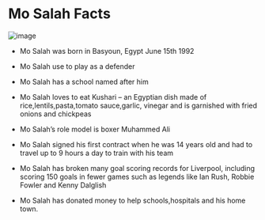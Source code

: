 # Mo Salah Facts

![image](https://user-images.githubusercontent.com/3278367/172450866-02ffb7d5-eff6-4544-955f-a3e65524af5b.png)


- Mo Salah was born in Basyoun, Egypt June 15th 1992  
                                
- Mo Salah use to play as a defender  

- Mo Salah has a school named after him  

- Mo Salah loves to eat Kushari – an Egyptian dish made of rice,lentils,pasta,tomato sauce,garlic,
  vinegar and is garnished with fried onions and chickpeas  

- Mo Salah’s role model is boxer Muhammed Ali  

- Mo Salah signed his first contract when he was 14 years old and had to travel up to 9 hours a day to train with his team  

- Mo Salah has broken many goal scoring records for Liverpool, including scoring 150 goals in fewer games such as legends like Ian Rush, Robbie Fowler and Kenny Dalglish  

- Mo Salah has donated money to help schools,hospitals and his home town.
